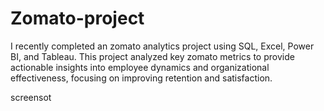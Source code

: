 # Zomato-project

I recently completed an zomato analytics project using SQL, Excel, Power BI, and Tableau. This project analyzed key zomato metrics to provide actionable insights into employee dynamics and organizational effectiveness, focusing on improving retention and satisfaction. 

screensot



